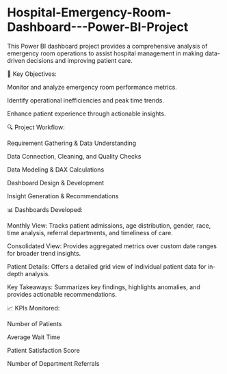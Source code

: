 # Hospital-Emergency-Room-Dashboard---Power-BI-Project
This Power BI dashboard project provides a comprehensive analysis of emergency room operations to assist hospital management in making data-driven decisions and improving patient care.


📌 Key Objectives:

Monitor and analyze emergency room performance metrics.

Identify operational inefficiencies and peak time trends.

Enhance patient experience through actionable insights.

🔍 Project Workflow:

Requirement Gathering & Data Understanding

Data Connection, Cleaning, and Quality Checks

Data Modeling & DAX Calculations

Dashboard Design & Development

Insight Generation & Recommendations

📊 Dashboards Developed:

Monthly View: Tracks patient admissions, age distribution, gender, race, time analysis, referral departments, and timeliness of care.

Consolidated View: Provides aggregated metrics over custom date ranges for broader trend insights.

Patient Details: Offers a detailed grid view of individual patient data for in-depth analysis.

Key Takeaways: Summarizes key findings, highlights anomalies, and provides actionable recommendations.

📈 KPIs Monitored:

Number of Patients

Average Wait Time

Patient Satisfaction Score

Number of Department Referrals
